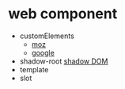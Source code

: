 # web component

- customElements
  - [moz](https://developer.mozilla.org/en-US/docs/Web/Web_Components/Using_custom_elements)
  - [google](https://developers.google.com/web/fundamentals/web-components/customelements)
- shadow-root [shadow DOM](https://developer.mozilla.org/en-US/docs/Web/Web_Components/Using_shadow_DOM)
- template
- slot